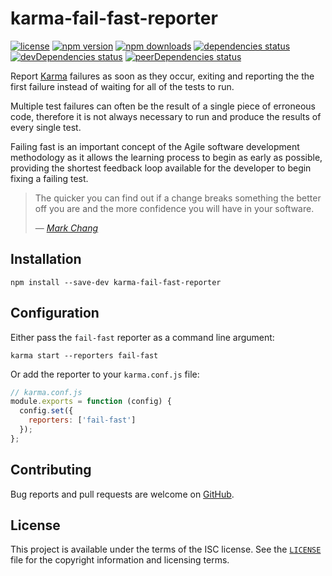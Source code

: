 # karma-fail-fast-reporter

[![license][license-badge]][license]
[![npm version][npm-badge]][npm]
[![npm downloads][downloads-badge]][downloads]
[![dependencies status][dependencies-badge]][dependencies]
[![devDependencies status][devDependencies-badge]][devDependencies]
[![peerDependencies status][peerDependencies-badge]][peerDependencies]

Report [Karma][karma] failures as soon as they occur, exiting and reporting the
the first failure instead of waiting for all of the tests to run.

Multiple test failures can often be the result of a single piece of erroneous
code, therefore it is not always necessary to run and produce the results of
every single test.

Failing fast is an important concept of the Agile software development
methodology as it allows the learning process to begin as early as possible,
providing the shortest feedback loop available for the developer to begin fixing
a failing test.

> The quicker you can find out if a change breaks something the better off you
> are and the more confidence you will have in your software.
>
> &mdash; <cite>[Mark Chang][model-everything-fail-fast]</cite>

## Installation

```
npm install --save-dev karma-fail-fast-reporter
```

## Configuration

Either pass the `fail-fast` reporter as a command line argument:

```
karma start --reporters fail-fast
```

Or add the reporter to your `karma.conf.js` file:

```javascript
// karma.conf.js
module.exports = function (config) {
  config.set({
    reporters: ['fail-fast']
  });
};
```

## Contributing

Bug reports and pull requests are welcome on [GitHub][github].

## License

This project is available under the terms of the ISC license. See the
[`LICENSE`][license] file for the copyright information and licensing terms.

[license-badge]: https://img.shields.io/github/license/michaelbull/karma-fail-fast-reporter.svg?style=flat-square
[license]: https://github.com/michaelbull/karma-fail-fast-reporter/blob/master/LICENSE
[npm-badge]: https://img.shields.io/npm/v/karma-fail-fast-reporter.svg?style=flat-square
[npm]: https://www.npmjs.com/package/karma-fail-fast-reporter
[downloads-badge]: https://img.shields.io/npm/dt/karma-fail-fast-reporter.svg?style=flat-square
[downloads]: https://www.npmjs.com/package/karma-fail-fast-reporter
[dependencies-badge]: https://david-dm.org/michaelbull/karma-fail-fast-reporter.svg?style=flat-square
[dependencies]: https://david-dm.org/michaelbull/karma-fail-fast-reporter
[devDependencies-badge]: https://david-dm.org/michaelbull/karma-fail-fast-reporter/dev-status.svg?style=flat-square
[devDependencies]: https://david-dm.org/michaelbull/karma-fail-fast-reporter?type=dev
[peerDependencies-badge]: https://david-dm.org/michaelbull/karma-fail-fast-reporter/peer-status.svg?style=flat-square
[peerDependencies]: https://david-dm.org/michaelbull/karma-fail-fast-reporter?type=peer
[karma]: https://karma-runner.github.io
[model-everything-fail-fast]: https://www.thoughtworks.com/insights/blog/model-everything-fail-fast
[github]: https://github.com/michaelbull/karma-fail-fast-reporter
